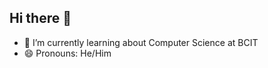 ## Hi there 👋

<!-- - 🔭 I’m currently working on ... -->

- 🌱 I’m currently learning about Computer Science at BCIT
  <!-- - 👯 I’m looking to collaborate on ... -->
  <!-- - 🤔 I’m looking for help with ... -->
    <!-- - 💬 Ask me about ... -->
    <!-- - 📫 How to reach me: ... -->
- 😄 Pronouns: He/Him
<!-- - ⚡ Fun fact: ... -->
